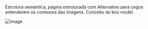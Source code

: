 Estrutura semântica, página estruturada com Alternativo para cegos entenderem os contextos das imagens. Conceito de box model

![image](https://github.com/brunopurper/Explorer-02-Desafio-01/assets/53791374/556c9fdc-afae-4b9a-8735-301c0f6a1f6c)
